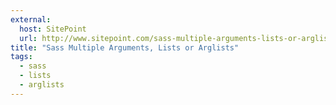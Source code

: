 ```yaml
---
external:
  host: SitePoint
  url: http://www.sitepoint.com/sass-multiple-arguments-lists-or-arglist/
title: "Sass Multiple Arguments, Lists or Arglists"
tags:
  - sass
  - lists
  - arglists
---
```


